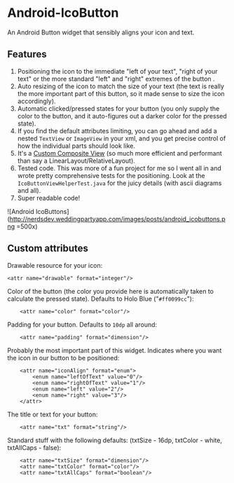 Android-IcoButton
=================

An Android Button widget that sensibly aligns your icon and text.

## Features

1. Positioning the icon to the immediate "left of your text", "right of your text" or the more standard "left" and "right" extremes of the button .
2. Auto resizing of the icon to match the size of your text (the text is really the more important part of this button, so it made sense to size the icon accordingly).
3. Automatic  clicked/pressed states for your button (you only supply the color to the button, and it auto-figures out a darker color for the pressed state).
4. If you find the default attributes limiting, you can go ahead and add a nested `TextView` or `ImageView` in your xml, and you get precise control of how the individual parts should look like.
5. It's a [Custom Composite View](http://lucasr.org/2014/05/12/custom-layouts-on-android/) (so much more efficient and performant than say a LinearLayout/RelativeLayout).
6. Tested code. This was more of a fun project for me so I went all in and wrote pretty comprehensive tests for the positioning. Look at the `IcoButtonViewHelperTest.java` for the juicy details (with ascii diagrams and all).
7. Super readable code!

![Android IcoButtons](http://nerdsdev.weddingpartyapp.com/images/posts/android_icobuttons.png =500x)

## Custom attributes

Drawable resource for your icon:

    <attr name="drawable" format="integer"/>

Color of the button (the color you provide here is automatically taken to calculate the pressed state). Defaults to Holo Blue ("`#ff0099cc`"):

        <attr name="color" format="color"/>

Padding for your button. Defaults to `10dp` all around:

        <attr name="padding" format="dimension"/>

Probably the most important part of this widget. Indicates where you want the icon in our button to be positioned:

        <attr name="iconAlign" format="enum">
            <enum name="leftOfText" value="0"/>
            <enum name="rightOfText" value="1"/>
            <enum name="left" value="2"/>
            <enum name="right" value="3"/>
        </attr>

The title or text for your button:

        <attr name="txt" format="string"/>

Standard stuff with the following defaults:  (txtSize - 16dp, txtColor - white, txtAllCaps - false):

        <attr name="txtSize" format="dimension"/>
        <attr name="txtColor" format="color"/>
        <attr name="txtAllCaps" format="boolean"/>

